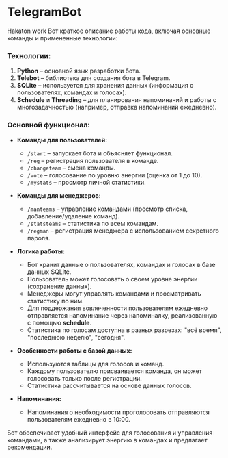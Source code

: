 # TelegramBot
Hakaton work
Вот краткое описание работы кода, включая основные команды и примененные технологии:

### Технологии:
1. **Python** – основной язык разработки бота.
2. **Telebot** – библиотека для создания бота в Telegram.
3. **SQLite** – используется для хранения данных (информация о пользователях, командах и голосах).
4. **Schedule** и **Threading** – для планирования напоминаний и работы с многозадачностью (например, отправка напоминаний ежедневно).

### Основной функционал:
- **Команды для пользователей:**
  - `/start` – запускает бота и объясняет функционал.
  - `/reg` – регистрация пользователя в команде.
  - `/changeteam` – смена команды.
  - `/vote` – голосование по уровню энергии (оценка от 1 до 10).
  - `/mystats` – просмотр личной статистики.
  
- **Команды для менеджеров:**
  - `/manteams` – управление командами (просмотр списка, добавление/удаление команд).
  - `/statsteams` – статистика по всем командам.
  - `/regman` – регистрация менеджера с использованием секретного пароля.

- **Логика работы:**
  - Бот хранит данные о пользователях, командах и голосах в базе данных SQLite.
  - Пользователь может голосовать о своем уровне энергии (сохранение данных).
  - Менеджеры могут управлять командами и просматривать статистику по ним.
  - Для поддержания вовлеченности пользователям ежедневно отправляется напоминание через напоминалку, реализованную с помощью **schedule**.
  - Статистика по голосам доступна в разных разрезах: "всё время", "последнюю неделю", "сегодня".
  
- **Особенности работы с базой данных:**
  - Используются таблицы для голосов и команд.
  - Каждому пользователю присваивается команда, он может голосовать только после регистрации.
  - Статистика рассчитывается на основе данных голосов.

- **Напоминания:**
  - Напоминания о необходимости проголосовать отправляются пользователям ежедневно в 10:00.

Бот обеспечивает удобный интерфейс для голосования и управления командами, а также анализирует энергию в командах и предлагает рекомендации.
